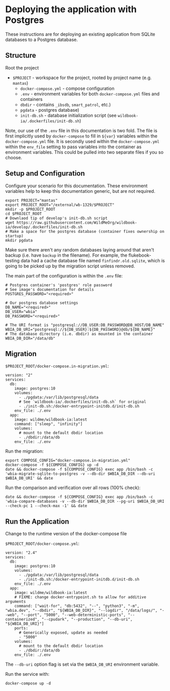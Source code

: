 # Deploying the application with Postgres

These instructions are for deploying an existing application from SQLite databases to a Postgres database.

## Structure

Root the project

- `$PROJECT` - workspace for the project, rooted by project name (e.g. `mantas`)
  - `docker-compose.yml` - compose configuration
  - `.env` - environment variables for both `docker-compose.yml` files and containers
  - `dbdir` - contains `_ibsdb`, `smart_patrol`, etc.)
  - `pgdata` - postgres database)
  - `init-db.sh` - database initialization script (see `wildbook-ia/.dockerfiles/init-db.sh`)

Note, our use of the `.env` file in this documentation is two fold. The file is first implicitly used by `docker-compose` to fill in `${var}` variables within the `docker-compose.yml` file. It is secondly used within the `docker-compose.yml` within the `env_file` setting to pass variables into the container as environment variables. This could be pulled into two separate files if you so choose.

## Setup and Configuration

Configure your scenario for this documentation. These environment variables help to keep this documentation generic, but are not required.

```
export PROJECT="mantas"
export PROJECT_ROOT="/external/wb-1329/$PROJECT"
mkdir -p $PROJECT_ROOT
cd $PROJECT_ROOT
# Downlaod tip of develop's init-db.sh script
wget https://raw.githubusercontent.com/WildMeOrg/wildbook-ia/develop/.dockerfiles/init-db.sh
# Make a space for the postgres database (container fixes ownership on startup)
mkdir pgdata
```

Make sure there aren't any random databases laying around that aren't backup (i.e. have `backup` in the filename). For example, the flukebook-testing data had a cache database file named `finfindr.old.sqlite`, which is going to be picked up by the migration script unless removed.

The main part of the configuration is within the `.env` file:

```
# Postgres container's 'postgres' role password
# See image's documentation for details
POSTGRES_PASSWORD="<required>"

# Our postgres database settings
DB_NAME="<required>"
DB_USER="wbia"
DB_PASSWORD="<required>"

# The URI format is "postgresql://DB_USER:DB_PASSWORD@DB_HOST/DB_NAME"
WBIA_DB_URI="postgresql://${DB_USER}:${DB_PASSWORD}@db/${DB_NAME}"
# The database directory (i.e. dbdir) as mounted in the container
WBIA_DB_DIR="/data/db"
```

## Migration

`$PROJECT_ROOT/docker-compose.in-migration.yml`:

```
version: "2"
services:
  db:
    image: postgres:10
    volumes:
      - ./pgdata:/var/lib/postgresql/data
      # See `wildbook-ia/.dockerfiles/init-db.sh` for original
      - ./init-db.sh:/docker-entrypoint-initdb.d/init-db.sh
    env_file: ./.env
  app:
    image: wildme/wildbook-ia:latest
    command: ["sleep", "infinity"]
    volumes:
      # mount to the default dbdir location
      - ./dbdir:/data/db
    env_file: ./.env
```

Run the migration:

```
export COMPOSE_CONFIG="docker-compose.in-migration.yml"
docker-compose -f ${COMPOSE_CONFIG} up -d
date && docker-compose -f ${COMPOSE_CONFIG} exec app /bin/bash -c 'wbia-migrate-sqlite-to-postgres -v --db-dir $WBIA_DB_DIR --db-uri $WBIA_DB_URI' && date
```

Run the comparison and verification over all rows (100% check):

```
date && docker-compose -f ${COMPOSE_CONFIG} exec app /bin/bash -c 'wbia-compare-databases -v --db-dir $WBIA_DB_DIR --pg-uri $WBIA_DB_URI --check-pc 1 --check-max -1' && date
```

## Run the Application

Change to the runtime version of the docker-compose file

`$PROJECT_ROOT/docker-compose.yml`:

```
version: "2.4"
services:
  db:
    image: postgres:10
    volumes:
      - ./pgdata:/var/lib/postgresql/data
      - ./init-db.sh:/docker-entrypoint-initdb.d/init-db.sh
    env_file: ./.env
  app:
    image: wildme/wildbook-ia:latest
    # FIXME: change docker-entrypoint.sh to allow for additive arguments
    command: ["wait-for", "db:5432", "--", "python3", "-m", "wbia.dev", "--dbdir", "${WBIA_DB_DIR}", "--logdir", "/data/logs/", "--web", "--port", "5000", "--web-deterministic-ports", "--containerized", "--cpudark", "--production", "--db-uri", "${WBIA_DB_URI}"]
    ports:
      # Generically exposed, update as needed
      - "5000"
    volumes:
      # mount to the default dbdir location
      - ./dbdir:/data/db
    env_file: ./.env
```

The `--db-uri` option flag is set via the `$WBIA_DB_URI` environment variable.

Run the service with:

```
docker-compose up -d
```

